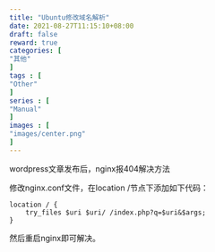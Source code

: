 ```yaml
---
title: "Ubuntu修改域名解析"
date: 2021-08-27T11:15:10+08:00
draft: false
reward: true
categories: [
"其他"
]
tags : [
"Other"
]
series : [
"Manual"
]
images : [
"images/center.png"
]
---
```


wordpress文章发布后，nginx报404解决方法

修改nginx.conf文件，在location /节点下添加如下代码：

```nginx
location / {        
    try_files $uri $uri/ /index.php?q=$uri&$args; 
}
```

然后重启nginx即可解决。

